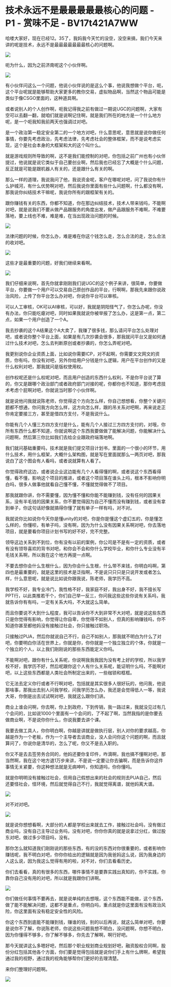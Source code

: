 # 技术永远不是最最最最最核心的问题 - P1 - 赏味不足 - BV17t421A7WW

哈喽大家好，现在已经12。35了，我妈我今天忙的没空，没空来搞，我们今天来讲的呢是技术，永远不是最最最最最最最核心的问题啊。



![](img/a224c206559e41cbaa5824d1dca50187_1.png)

呃为什么，因为之前济南呢这个小伙伴啊。

![](img/a224c206559e41cbaa5824d1dca50187_3.png)

有小伙伴问这么一个问题，他说小伙伴说的是这么个事，他说我想做个平台，呃，这个平台呢就是能够帮助大家更多的教你交易，虚拟物品啊，当然这个物品可能是类似于像CSGO里面的，这种道具啊。

或者说别人的个人创作啊，呃我记得我之前有做过一期说UGC的问题啊，大家有空可以去翻一翻，就咱们就是说啊记住啊，就是我们所在的地方是一个什么地方呢，是一个呃我知我前两天也强调过对吧。

是一个政治第一稳定安全第二的一个地方对吧，什么意思呢，意思就是说你做任何事情，你要先考虑政治，先考虑法律，先考虑社会的整体框架，而不是说考虑实现，这个是社会本身的大框架和大的这个叫什么。

就是游戏规则所导致的啊，这不是我们能控制的对吧，你包括之前广州也有小伙伴提过，他说就是说它类似于自己要创业啊，然后我也已经忘了大概是个什么问题，反正就是可能是跟机器人有关的，还是跟什么有关的啊。

那么一样的道理，我说我问了他，我说资金呢，客户在哪呢对吧，问了我说你有什么护城河，有什么优势啊对吧，然后我说你里面有些什么问题啊，什么都没有啊，那我说你纠结技术干嘛呢，我说你所有的跟框架有关的。

跟你赚钱有关的东西，你都不知道，你在那边纠结技术，技术人带来钱吗，不能啊对吧，就是说我们不要从做产品跟服务的角度出发，做产品跟服务不难啊，不难要落地，要上线也不难，难是难，在当出现政治问题的时候。



![](img/a224c206559e41cbaa5824d1dca50187_5.png)

法律问题的时候，你怎么办，难是难在你这个钱怎么走，怎么合法的走，怎么合法的收对吧。

![](img/a224c206559e41cbaa5824d1dca50187_7.png)

这些才是最重要的问题，好我们继续来看啊。

![](img/a224c206559e41cbaa5824d1dca50187_9.png)

我们仔细来说啊，首先你就拿刚刚我们说UGC的这个例子来讲，很简单，你要做平台，你要做一个用户可以交易自己原创作品的平台，行啊啊，那我先来跟你说政治风险，上传了你平台怎么办对吧，你说你平台可以审核。

可以人工审核，OK可以AI审核，可以好，我就是阴阳怪气了，你怎么办呢，你没有办法，你只能吃瘪对吧，同时如果我就说你被举报了怎么办，这是第一点，第二点，如果一个用户创造了一个A。

我去抄袭的这个A结果这个A大卖了，我赚了很多钱，那么请问平台怎么处理对吧，或者说你整个平台上面，如果是有几次抄袭会很多，那我就问平台又是如何通过什么技术对吧，怎么去判断原创或者抄袭的，你怎么弄呢对吧。

我更别说你企业资质上面，比如说你需要ICP，对不起啊，你需要文文网文的资质，你有吗，你没有对吧，另外你给用户分钱是什么逻辑，用户在平台创作的又是什么权利对吧，那我就问是版权使用权。

创作权呢还是什么权呢对吧，而且用户创造的东西什么权利，不是你平台说了算的，你又是跟哪个政治部门或者政府部门对接的呢，你都你也不知道，那你考虑技术考虑个屁啊对吧，你就说当时那个小伙伴啊。

就是说他问我就说陈老师，你觉得这个方向怎么样，你自己想想看，你整个关键问题都不想通，你问我方向怎么样，这方向怎么样，跟的吊关系对吧啊，再来说走正你肯定要接三方，甚至是借四方支付，不是我说什么。

你能有几个人懂三方四方支付是什么，能有几个人接过三方四方支付的，对哦，你所有东西什么都不知道，你就说啊这个东西我要做做了能解决问题，你能解决什么问题啊，然后第三你比如我们去给企业跟政府端落地啊。

我们就问基础重要吗，技术就是我们提交项目计划书，里面的一个很小的环节，用什么技术，用什么框架，大概什么架构图，就是写在里面就那么一两页对吧，那我说白了这个图会有人看吗，或者说就算有人看了。

你觉得政府这边，或者说企业这边能有几个人看得懂的啊，或者说这个东西看得懂，看不懂，影响这个项目的推进，或者这个项目落在谁头上吗，根本不影响你明白吗，很多人做事他就看自己懂不懂，不懂就觉得做不了项目。

那我就跟你讲，你不需要懂，因为懂不懂和你能不能赚到钱，没有任何的因果关系，没有半毛钱的因果关系，你不要觉得因为自己不懂而没有赚到钱，或者没有拿到单子，你这句话好像就搞得你懂了就有单子一样有吗，对不对。

我就说你比如说你今天你是懂unity的对吧，你是你是懂这个虚幻五的，你是懂怎么样的，你懂呗，有单子吗，没有啊，因为为什么没有因果关系啊对吧，你去落地项目，就是要看你项目计划书写的好不好，完不完整。

领导这边关系到不到位，你有没有以前的案例，你公司是不是有一定的资质，或者有没有领导喜欢的背书对吧，和你会不会和你什么学校毕业，和你什么专业没有半毛钱关系啊，所以我在这个地方再提一点啊。

不要去想你会什么生根什么，因为你会什么生根，什么带不来钱，你明白吗啊，第四也是最重要的，就是这里的技术是泛指啊，不是说只只只是只说开发或者怎么样，什么意思呢，就是说比如说你跟我说，陈老师，我学历不高。

我学校不好，我专业冷门，我性格不好，我家庭不好，我出身不好，我不擅长写PPT行，以此类推若干个，你们自己举一反三，你问我这些这些你说有关系吗，我就告诉你有有吗，一定有关系大吗，不大就这么简单。

而且你要说不大到什么程度，我可以告诉你不大到非常不大对吧，就是说这些东西只是你觉得有影响，你觉得让你自卑，你觉得不如别人，但真的影响赚钱吗，你不知道你甚至都他妈没有接触过社会，你只接触过职场。

只接触过PUA，然后你就说自己不行，自己不如别人，那我就不明白为什么了对吧，你要明白你活在世界上，你就是你，你你就是一个独立独立的个体，你就是一个独立的个人，以上我们刚刚说的那些东西能定义你吗。

不能啊对吧，跟你有什么关系呢，你说啊我我我因为没有考上好的学校，所以我学校不好，我学历不好，然后呢跟你这个人有什么关系呢，能证明什么吗，不能啊对吧，以上这些东西都是人类社会所制定出来的，一些枷锁和框框。

它无法去定义你行或者不行啊对吧，包括就是其实很多人很好玩的，他问我，他说那啥事，那我出去别人问我学校，问我学历怎么办，我还是会觉得低人一等，我说大哥，你倒是出去试试啊对吧，我就这么跟你们讲。

商业上谁会问啊，你去啊，你上到政府，下到传销，我一路过来，我就没见过有几个会问的，比如说1000个里面有一个会问的，了不起了啊，当然我指的是你要去做商业啊，不是说你你什么，你说我要去讲个课。

我要去做工具人，你你明白啊，你越是讲就是做执行层，别人对你的要求越高，你越是作为一个老板，作为一个主导者去谈商业，没人会问你这个问题的啊，而且就算问了，你说你是清华的，怎么了呢，你又不是去入职的。

你又不是去去签劳务合同的，他妈还要你复印件，咋滴啊，我也搞不懂啊对吧，那当然啊，我在这个地方退1万步来讲，不是说一定要让你去骗啊，而是告诉你这件事情无关紧要，你这种想法就是无病呻吟，你知道吗，你你懂吗。

就是你明明没有接触过社会，但用自己假想出来的社会的规则去PUA自己，然后还要怪社会，怪环境，然后就觉得自己不行，我就觉得离谱，就他妈离大谱。



![](img/a224c206559e41cbaa5824d1dca50187_11.png)

对不对对吧。

![](img/a224c206559e41cbaa5824d1dca50187_13.png)

就是说你想想看啊，大部分的人都是学校出来就去工作，接触过社会吗，没有做过商业吗，没有自己主导过业务吗，没有对吧，你你你真的就是说拿过分红，做过股东对吧，做过多少项目吗，没有。

那你怎么就知道我们刚刚说的那些东西，有的没的东西对你很重要的，或者影响你赚钱呢，我不明白对吧，你你你给出的逻辑就是因为我爸妈这么说，因为我身边的人这么说，因为我这么觉得有用的啦，对不对，你们去看看历史。

你们去看看，真的有很多的东西，哪件事情不是要靠实践出真知的，你不实践，你靠你自己没有用的对吧，所以就是我跟你们讲啊。



![](img/a224c206559e41cbaa5824d1dca50187_15.png)

你们做任何事情不要再去，就是说单纯的去想哦，这个东西能不能做，这个东西，做了能不能解决问题，这都不是重点，你明白吗，重点就是你这里面有没有政治风险，你这里面有没有稳定安全性的风险。

你这个东西到底能不能赚到钱，赚谁的钱，别的以后再说，就这么简单对吧，你要是说你不了解，你说陈老师，你说这些问题我想不明白，没问题啊，你想不明白，因为你懂得不够多，你了解不够多，你先去了解啊，啊行好吧。

那今天就讲这么多嗯好吧，然后那个职业规划商业规划好吧，融资股权合同啊，股份分红包括其他各个方面，你们要是觉得包括就是说你们手上有什么牌啊，希望我通过我的视野，通过我的视角能够帮你们更好的去理清楚。

来你们整理好问题啊。

![](img/a224c206559e41cbaa5824d1dca50187_17.png)